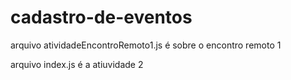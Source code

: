 # cadastro-de-eventos

arquivo atividadeEncontroRemoto1.js é sobre o encontro remoto 1

arquivo index.js é a atiuvidade 2